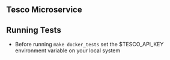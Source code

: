 ## Tesco Microservice

## Running Tests

 - Before running `make docker_tests` set the $TESCO_API_KEY environment variable on your local system
